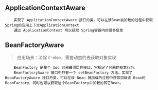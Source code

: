 ## ApplicationContextAware
```text
    实现了 ApplicationContextAware 接口的类，可以在该Bean被加载的过程中获取Spring的应用上下文ApplicationContext
    通过 ApplicationContext 可以获取 Spring容器内的很多信息
```

## BeanFactoryAware
> 应用场景：消除 if-else，需要动态的去获取对象实现
```text
    BeanFactory 是整个 Ioc 容器最顶层的接口，它规定了容器的基本行为。
    BeanFactoryAware 接口中只有一个 setBeanFactory 方法。实现了 BeanFactoryAware 接口的类，可以在该 Bean 被加载的过程中获取加载该 Bean的BeanFactory，同时也可以获取这个BeanFactory中加载的其它Bean。
```